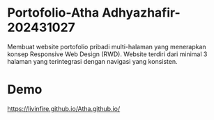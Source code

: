 # Portofolio-Atha Adhyazhafir-202431027

Membuat website portofolio pribadi multi-halaman yang menerapkan konsep Responsive Web Design (RWD). Website terdiri dari minimal 3 halaman yang terintegrasi dengan navigasi yang konsisten.


# Demo

https://livinfire.github.io/Atha.github.io/

